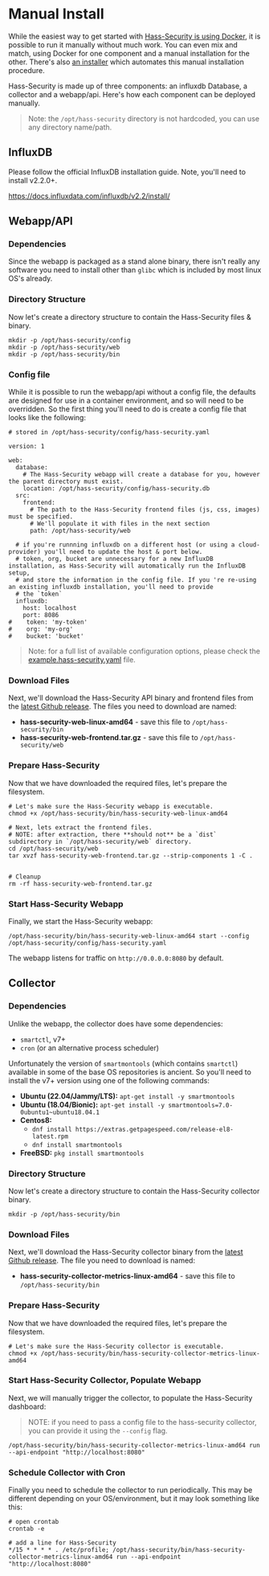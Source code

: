 # Manual Install

While the easiest way to get started with [Hass-Security is using Docker](https://github.com/hass-security/hass-security#docker),
it is possible to run it manually without much work. You can even mix and match, using Docker for one component and
a manual installation for the other. There's also [an installer](INSTALL_ANSIBLE.md) which automates this manual installation procedure.

Hass-Security is made up of three components: an influxdb Database, a collector and a webapp/api. Here's how each component can be deployed manually.

> Note: the `/opt/hass-security` directory is not hardcoded, you can use any directory name/path.

## InfluxDB

Please follow the official InfluxDB installation guide. Note, you'll need to install v2.2.0+. 

https://docs.influxdata.com/influxdb/v2.2/install/

## Webapp/API

### Dependencies

Since the webapp is packaged as a stand alone binary, there isn't really any software you need to install other than `glibc`
which is included by most linux OS's already.


### Directory Structure

Now let's create a directory structure to contain the Hass-Security files & binary.

```
mkdir -p /opt/hass-security/config
mkdir -p /opt/hass-security/web
mkdir -p /opt/hass-security/bin
```

### Config file

While it is possible to run the webapp/api without a config file, the defaults are designed for use in a container environment,
and so will need to be overridden. So the first thing you'll need to do is create a config file that looks like the following:

```
# stored in /opt/hass-security/config/hass-security.yaml

version: 1

web:
  database:
    # The Hass-Security webapp will create a database for you, however the parent directory must exist.
    location: /opt/hass-security/config/hass-security.db
  src:
    frontend:
      # The path to the Hass-Security frontend files (js, css, images) must be specified.
      # We'll populate it with files in the next section
      path: /opt/hass-security/web
  
  # if you're runnning influxdb on a different host (or using a cloud-provider) you'll need to update the host & port below. 
  # token, org, bucket are unnecessary for a new InfluxDB installation, as Hass-Security will automatically run the InfluxDB setup, 
  # and store the information in the config file. If you 're re-using an existing influxdb installation, you'll need to provide
  # the `token`
  influxdb:
    host: localhost
    port: 8086
#    token: 'my-token'
#    org: 'my-org'
#    bucket: 'bucket'
```

> Note: for a full list of available configuration options, please check the [example.hass-security.yaml](https://github.com/hass-security/hass-security/blob/master/example.hass-security.yaml) file.

### Download Files

Next, we'll download the Hass-Security API binary and frontend files from the [latest Github release](https://github.com/hass-security/hass-security/releases).
The files you need to download are named:

- **hass-security-web-linux-amd64** - save this file to `/opt/hass-security/bin`
- **hass-security-web-frontend.tar.gz** - save this file to `/opt/hass-security/web`

### Prepare Hass-Security

Now that we have downloaded the required files, let's prepare the filesystem.

```
# Let's make sure the Hass-Security webapp is executable.
chmod +x /opt/hass-security/bin/hass-security-web-linux-amd64

# Next, lets extract the frontend files.
# NOTE: after extraction, there **should not** be a `dist` subdirectory in `/opt/hass-security/web` directory.
cd /opt/hass-security/web
tar xvzf hass-security-web-frontend.tar.gz --strip-components 1 -C .


# Cleanup
rm -rf hass-security-web-frontend.tar.gz
```

### Start Hass-Security Webapp

Finally, we start the Hass-Security webapp:

```
/opt/hass-security/bin/hass-security-web-linux-amd64 start --config /opt/hass-security/config/hass-security.yaml
```

The webapp listens for traffic on `http://0.0.0.0:8080` by default.


## Collector

### Dependencies

Unlike the webapp, the collector does have some dependencies:

- `smartctl`, v7+
- `cron` (or an alternative process scheduler)

Unfortunately the version of `smartmontools` (which contains `smartctl`) available in some of the base OS repositories is ancient.
So you'll need to install the v7+ version using one of the following commands:

- **Ubuntu (22.04/Jammy/LTS):** `apt-get install -y smartmontools`
- **Ubuntu (18.04/Bionic):** `apt-get install -y smartmontools=7.0-0ubuntu1~ubuntu18.04.1`
- **Centos8:**
    - `dnf install https://extras.getpagespeed.com/release-el8-latest.rpm`
    - `dnf install smartmontools`
- **FreeBSD:** `pkg install smartmontools`

### Directory Structure

Now let's create a directory structure to contain the Hass-Security collector binary.

```
mkdir -p /opt/hass-security/bin
```


### Download Files

Next, we'll download the Hass-Security collector binary from the [latest Github release](https://github.com/hass-security/hass-security/releases).
The file you need to download is named:

- **hass-security-collector-metrics-linux-amd64** - save this file to `/opt/hass-security/bin`


### Prepare Hass-Security

Now that we have downloaded the required files, let's prepare the filesystem.

```
# Let's make sure the Hass-Security collector is executable.
chmod +x /opt/hass-security/bin/hass-security-collector-metrics-linux-amd64
```

### Start Hass-Security Collector, Populate Webapp

Next, we will manually trigger the collector, to populate the Hass-Security dashboard:

> NOTE: if you need to pass a config file to the hass-security collector, you can provide it using the `--config` flag.

```
/opt/hass-security/bin/hass-security-collector-metrics-linux-amd64 run --api-endpoint "http://localhost:8080"
```

### Schedule Collector with Cron

Finally you need to schedule the collector to run periodically.
This may be different depending on your OS/environment, but it may look something like this:

```
# open crontab
crontab -e

# add a line for Hass-Security
*/15 * * * * . /etc/profile; /opt/hass-security/bin/hass-security-collector-metrics-linux-amd64 run --api-endpoint "http://localhost:8080"
```
